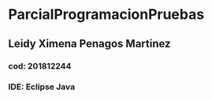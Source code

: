 # ParcialProgramacionPruebas
## Leidy Ximena Penagos Martinez
### cod: 201812244
### IDE: Eclipse Java
